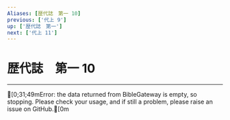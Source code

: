 ```yaml
---
Aliases: [歴代誌　第一 10]
previous: ['代上 9']
up: ['歴代誌　第一']
next: ['代上 11']
---
```

# 歴代誌　第一 10

***
[0;31;49mError: the data returned from BibleGateway is empty, so stopping. Please check your usage, and if still a problem, please raise an issue on GitHub.[0m
